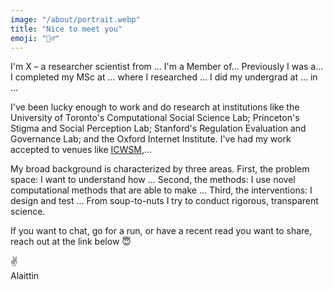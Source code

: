 ```yaml
---
image: "/about/portrait.webp"
title: "Nice to meet you"
emoji: "🙋‍♂️"
---
```


I'm X – a researcher scientist from ... I'm a Member of... Previously I was a... I completed my MSc at ... where I researched ... I did my undergrad at ... in ...

I've been lucky enough to work and do research at institutions like the University of Toronto's Computational Social Science Lab; Princeton's Stigma and Social Perception Lab; Stanford's Regulation Evaluation and Governance Lab; and the Oxford Internet Institute. I've had my work accepted to venues like [ICWSM](https://www.icwsm.org),...

My broad background is characterized by three areas. First, the problem space: I want to understand how ... Second, the methods: I use novel computational methods that are able to make ... Third, the interventions: I design and test ... From soup-to-nuts I try to conduct rigorous, transparent science.

If you want to chat, go for a run, or have a recent read you want to share, reach out at the link below 😇

✌️<br/>
Alaittin
